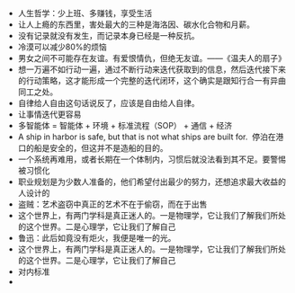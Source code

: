 - 人生哲学：少上班、多赚钱，享受生活
- 让人上瘾的东西里，害处最大的三种是海洛因、碳水化合物和月薪。
- 没有记录就没有发生，而记录本身已经是一种反抗。
- 冷漠可以减少80%的烦恼
- 男女之间不可能存在友谊。有爱恨情仇，但绝无友谊。——《温夫人的扇子》
- 想一万遍不如行动一遍，通过不断行动来迭代获取到的信息，然后迭代接下来的行动策略，这才能形成一个完整的迭代闭环，这个确实是跟知行合一有异曲同工之处。
- 自律给人自由这句话说反了，应该是自由给人自律。
- 让事情迭代更容易
- 多智能体 = 智能体 + 环境 + 标准流程（SOP） + 通信 + 经济
- A ship in harbor is safe, but that is not what ships are built for. 
  停泊在港口的船是安全的，但这并不是造船的目的。
- 一个系统再难用，或者长期在一个体制内，习惯后就没法看到其不足。要警惕被习惯化
- 职业规划是为少数人准备的，他们希望付出最少的努力，还想追求最大收益的人设计的
- 盗贼：艺术盗窃中真正的艺术不在于偷窃，而在于出售
- 这个世界上，有两门学科是真正迷人的。一是物理学，它让我们了解我们所处的这个世界。二是心理学，它让我们了解自己
- 鲁迅：此后如竟没有炬火，我便是唯一的光。
- 这个世界上，有两门学科是真正迷人的。一是物理学，它让我们了解我们所处的这个世界。二是心理学，它让我们了解自己
- 对内标准
-